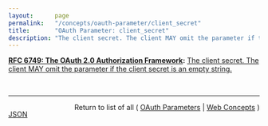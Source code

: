 ```yaml
---
layout:      page
permalink:   "/concepts/oauth-parameter/client_secret"
title:       "OAuth Parameter: client_secret"
description: "The client secret. The client MAY omit the parameter if the client secret is an empty string."
---
```


**[RFC 6749: The OAuth 2.0 Authorization Framework](/specs/IETF/RFC/6749 "The OAuth 2.0 authorization framework enables a third-party application to obtain limited access to an HTTP service, either on behalf of a resource owner by orchestrating an approval interaction between the resource owner and the HTTP service, or by allowing the third-party application to obtain access on its own behalf. This specification replaces and obsoletes the OAuth 1.0 protocol described in RFC 5849."):** [The client secret. The client MAY omit the parameter if the client secret is an empty string.](http://tools.ietf.org/html/rfc6749#section-2.3.1 "Read documentation for OAuth Parameter &#34;client_secret&#34;")

<br/>
<hr/>

<p style="float : left"><a href="./client_secret.json" title="JSON representing this particular Web Concept value">JSON</a></p>
<p style="text-align: right">Return to list of all ( <a href="../oauth-parameters">OAuth Parameters</a> | <a href="../">Web Concepts</a> )</p>
